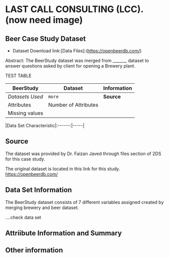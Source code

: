 # LAST CALL CONSULTING (LCC).  (now need image)

## Beer Case Study Dataset

* Dataset Download link:[Data Files]:(https://openbeerdb.com/)



Abstract:  The BeerStudy dataset was merged from _______ dataset to answer questions asked by client for opening a Brewery plant.

TEST TABLE


|BeerStudy    | Dataset            |Information|
--- | --- | ---
*Datasets Used* | `more` | **Source**	    
|Attributes   |Number of Attributes|           |	
|Missing values	
			
 |Data Set Characteristic|:------:|-----|
 
 
 

## Source

The dataset was provided by Dr. Faizan Javed through files section of 2DS for this case study. 

The original dataset is located in this link for this study. https://openbeerdb.com/


## Data Set Information

The BeerStudy dataset consists of 7 different variables assigned created by merging brewery and beer dataset. 


….check data set


## Attriibute Information and Summary




## Other information
